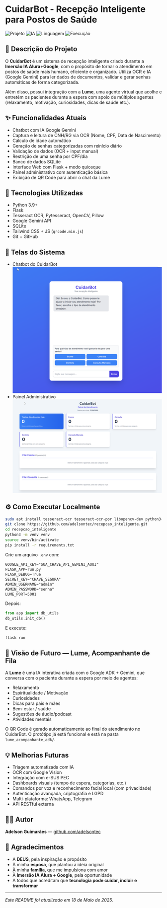# CuidarBot - Recepção Inteligente para Postos de Saúde

![Projeto](https://img.shields.io/badge/Projeto-CuidarBot-green?style=for-the-badge&logo=leaflet)
![IA](https://img.shields.io/badge/IA-Google%20Gemini-blue?style=for-the-badge&logo=google)
![Linguagem](https://img.shields.io/badge/Python-3.9%2B-yellow?style=for-the-badge&logo=python)
![Execução](https://img.shields.io/badge/Executado_em-Google%20Colab%20%7C%20Local-orange?style=for-the-badge&logo=googlecolab)

## 📝 Descrição do Projeto

O **CuidarBot** é um sistema de recepção inteligente criado durante a **Imersão IA Alura+Google**, com o propósito de tornar o atendimento em postos de saúde mais humano, eficiente e organizado. Utiliza OCR e IA (Google Gemini) para ler dados de documentos, validar e gerar senhas automáticas de forma categorizada.

Além disso, possui integração com a **Lume**, uma agente virtual que acolhe e entretém os pacientes durante a espera com apoio de múltiplos agentes (relaxamento, motivação, curiosidades, dicas de saúde etc.).

## ✨ Funcionalidades Atuais

- Chatbot com IA Google Gemini
- Captura e leitura de CNH/RG via OCR (Nome, CPF, Data de Nascimento)
- Cálculo de idade automático
- Geração de senhas categorizadas com reinício diário
- Validação de dados (OCR + input manual)
- Restrição de uma senha por CPF/dia
- Banco de dados SQLite
- Interface Web com Flask + modo quiosque
- Painel administrativo com autenticação básica
- Exibição de QR Code para abrir o chat da Lume

## 🚀 Tecnologias Utilizadas

- Python 3.9+
- Flask
- Tesseract OCR, Pytesseract, OpenCV, Pillow
- Google Gemini API
- SQLite
- Tailwind CSS + JS (`qrcode.min.js`)
- Git + GitHub

## 📸 Telas do Sistema

- Chatbot do CuidarBot ![ChatBot](./app/templates/imagens/ChatBot.png)
- Painel Administrativo ![Admin](./app/templates/imagens/admin.png)

## ⚙️ Como Executar Localmente

```bash
sudo apt install tesseract-ocr tesseract-ocr-por libopencv-dev python3-opencv
git clone https://github.com/adelsontec/recepcao_inteligente.git
cd recepcao_inteligente
python3 -m venv venv
source venv/bin/activate
pip install -r requirements.txt
```

Crie um arquivo `.env` com:

```env
GOOGLE_API_KEY="SUA_CHAVE_API_GEMINI_AQUI"
FLASK_APP=run.py
FLASK_DEBUG=True
SECRET_KEY="CHAVE_SEGURA"
ADMIN_USERNAME="admin"
ADMIN_PASSWORD="senha"
LUME_PORT=5001
```

Depois:

```python
from app import db_utils
db_utils.init_db()
```

E execute:

```bash
flask run
```

## 🔮 Visão de Futuro — Lume, Acompanhante de Fila

A **Lume** é uma IA interativa criada com o Google ADK + Gemini, que conversa com o paciente durante a espera por meio de agentes:

- Relaxamento
- Espiritualidade / Motivação
- Curiosidades
- Dicas para pais e mães
- Bem-estar / saúde
- Sugestões de áudio/podcast
- Atividades mentais

O QR Code é gerado automaticamente ao final do atendimento no CuidarBot. O protótipo já está funcional e está na pasta `lume_acompanhante_adk/`.

## 💡 Melhorias Futuras

- Triagem automatizada com IA
- OCR com Google Vision
- Integração com e-SUS PEC
- Dashboards visuais (tempo de espera, categorias, etc.)
- Comandos por voz e reconhecimento facial local (com privacidade)
- Autenticação avançada, criptografia e LGPD
- Multi-plataforma: WhatsApp, Telegram
- API RESTful externa

## 👨‍💻 Autor

**Adelson Guimarães** — [github.com/adelsontec](https://github.com/adelsontec)

## 🙏 Agradecimentos

- A **DEUS**, pela inspiração e propósito
- À minha **esposa**, que plantou a ideia original
- À minha **família**, que me impulsiona com amor
- À **Imersão IA Alura + Google**, pela oportunidade
- A todos que acreditam que **tecnologia pode cuidar, incluir e transformar**

---

*Este README foi atualizado em 18 de Maio de 2025.*
